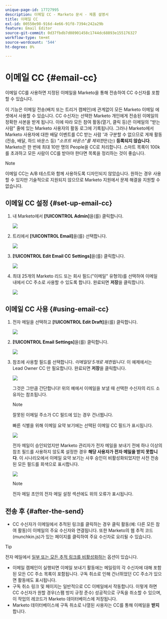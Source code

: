 ```yaml
---
unique-page-id: 17727995
description: 이메일 CC - Marketo 문서 - 제품 설명서
title: 이메일 CC
exl-id: 00550e98-916d-4e66-91f8-7394c242a29b
feature: Email Editor
source-git-commit: 0d37fbdb7d08901458c1744dc68893e155176327
workflow-type: tm+mt
source-wordcount: '544'
ht-degree: 0%

---
```


# 이메일 CC {#email-cc}

이메일 CC를 사용하면 지정된 이메일을 Marketo을 통해 전송하여 CC 수신자를 포함할 수 있습니다.

이 기능은 이메일 전송(배치 또는 트리거 캠페인)에 관계없이 모든 Marketo 이메일 에셋에서 사용할 수 있습니다. CC 수신자는 선택한 Marketo 개인에게 전송된 이메일의 정확한 사본을 받게 됩니다. 이에 따라 모든 참여 활동(열기, 클릭 등)은 이메일의 &quot;받는 사람&quot; 줄에 있는 Marketo 사용자의 활동 로그에 기록됩니다. 그러나 Marketo에서 Marketo 사용자에 대한 배달 이벤트를 CC 받는 사람 &#39;과 구분할 수 없으므로 게재 활동(전송, 배달, 하드 바운스 등) _&quot;소프트 바운스&quot;를 제외한_&#x200B;은(는) **등록되지 않습니다**. Marketo은 한 번에 최대 10만 명의 People을 CC로 처리합니다. 스마트 목록이 100k를 초과하고 모든 사람이 CC를 받아야 한다면 목록을 정리하는 것이 좋습니다.

>[!NOTE]
>
>이메일 CC는 A/B 테스트와 함께 사용하도록 디자인되지 않았습니다. 원하는 경우 사용할 수 있지만 기술적으로 지원되지 않으므로 Marketo 지원에서 문제 해결을 지원할 수 없습니다.

## 이메일 CC 설정 {#set-up-email-cc}

1. 내 Marketo에서 **[!UICONTROL Admin]**&#x200B;을(를) 클릭합니다.

   ![](assets/one.png)

1. 트리에서 **[!UICONTROL Email]**&#x200B;을(를) 선택합니다.

   ![](assets/two.png)

1. **[!UICONTROL Edit Email CC Settings]**&#x200B;을(를) 클릭합니다.

   ![](assets/three.png)

1. 최대 25개의 Marketo 리드 또는 회사 필드(&quot;이메일&quot; 유형의)를 선택하여 이메일 내에서 CC 주소로 사용할 수 있도록 합니다. 완료되면 **저장**&#x200B;을 클릭합니다.

   ![](assets/four.png)

## 이메일 CC 사용 {#using-email-cc}

1. 전자 메일을 선택하고 **[!UICONTROL Edit Draft]**&#x200B;을(를) 클릭합니다.

   ![](assets/five.png)

1. **[!UICONTROL Email Settings]**&#x200B;을(를) 클릭합니다.

   ![](assets/six.png)

1. 참조에 사용할 필드를 선택합니다. _이메일당 5개로 제한됩니다_. 이 예제에서는 Lead Owner CC 만 필요합니다. 완료되면 **저장**&#x200B;을 클릭합니다.

   ![](assets/seven.png)

   그것은 그만큼 간단합니다! 위의 예에서 이메일을 보낼 때 선택한 수신자의 리드 소유자는 참조됩니다.

   >[!NOTE]
   >
   >잘못된 이메일 주소가 CC 필드에 있는 경우 건너뜁니다.

   빠른 식별을 위해 이메일 요약 보기에는 선택된 이메일 CC 필드가 표시됩니다.

   ![](assets/eight.png)

   전자 메일이 승인되었지만 Marketo 관리자가 전자 메일을 보내기 전에 하나 이상의 참조 필드를 사용하지 않도록 설정한 경우 **해당 사용자가 전자 메일을 받지 못합니다**. 이 시나리오에서 이메일 요약 보기는 사후 승인이 비활성화되었지만 사전 전송된 모든 필드를 회색으로 표시합니다.

   ![](assets/removal.png)

   >[!NOTE]
   >
   >전자 메일 초안의 전자 메일 설정 섹션에도 위의 오류가 표시됩니다.

## 전송 후 {#after-the-send}

* CC 수신자가 이메일에서 추적된 링크를 클릭하는 경우 클릭 활동(예: 다른 모든 참여 활동)이 이메일의 주요 수신자와 연결됩니다. 또한 Marketo의 웹 추적 코드(munchkin.js)가 있는 페이지를 클릭하여 주요 수신자로 요리될 수 있습니다.

>[!TIP]
>
>전자 메일에서 [일부 또는 모든 추적 링크를 비활성화하는](/help/marketo/product-docs/email-marketing/general/functions-in-the-editor/disable-tracking-for-an-email-link.md) 옵션이 있습니다.

* 이메일 캠페인이 실행되면 이메일 보내기 활동에는 메일링의 각 수신자에 대해 포함된 모든 CC 주소 목록이 포함됩니다. 구독 취소로 인해 건너뛰었던 CC 주소가 있으면 활동에도 표시됩니다.
* 구독 취소 링크 및 페이지는 일반적으로 CC 이메일에서 작동합니다. 이렇게 하면 CC 수신자가 원할 경우(스팸 방지 규정 준수) 성공적으로 구독을 취소할 수 있으며, 이 작업의 레코드가 Marketo 데이터베이스에 저장됩니다.
* Marketo 데이터베이스에 구독 취소로 나열된 사용자는 CC를 통해 이메일을 **받지**&#x200B;합니다.
